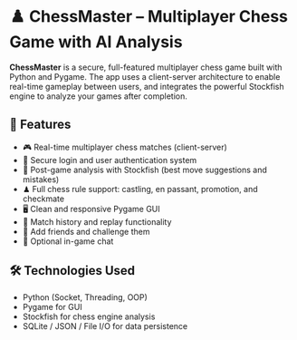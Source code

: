 # ♟️ ChessMaster – Multiplayer Chess Game with AI Analysis

**ChessMaster** is a secure, full-featured multiplayer chess game built with Python and Pygame. The app uses a client-server architecture to enable real-time gameplay between users, and integrates the powerful Stockfish engine to analyze your games after completion.

## 🚀 Features

- 🎮 Real-time multiplayer chess matches (client-server)
- 🔐 Secure login and user authentication system
- 🧠 Post-game analysis with Stockfish (best move suggestions and mistakes)
- ♟ Full chess rule support: castling, en passant, promotion, and checkmate
- 🖥️ Clean and responsive Pygame GUI
- 🧾 Match history and replay functionality
- 👫 Add friends and challenge them
- 💬 Optional in-game chat

## 🛠 Technologies Used

- Python (Socket, Threading, OOP)
- Pygame for GUI
- Stockfish for chess engine analysis
- SQLite / JSON / File I/O for data persistence

